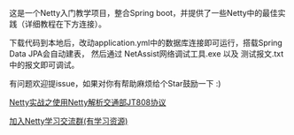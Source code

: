 
这是一个Netty入门教学项目，整合Spring boot，并提供了一些Netty中的最佳实践（详细教程在下方连接）。


下载代码到本地后，改动application.yml中的数据库连接即可运行，搭载Spring Data JPA会自动建表，
然后通过 NetAssist网络调试工具.exe 以及 测试报文.txt 中的报文即可调试。

有问题欢迎提issue，如果对你有帮助麻烦给个Star鼓励一下 :)


<a href="https://juejin.im/post/5cde451f51882525fd1f6e68#heading-10">Netty实战之使用Netty解析交通部JT808协议</a>

<a href="https://jq.qq.com/?_wv=1027&k=5QT1hHF" target="_blank">加入Netty学习交流群(有学习资源)</a>
